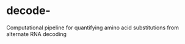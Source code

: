 # decode-
Computational pipeline for quantifying amino acid substitutions from alternate RNA decoding
